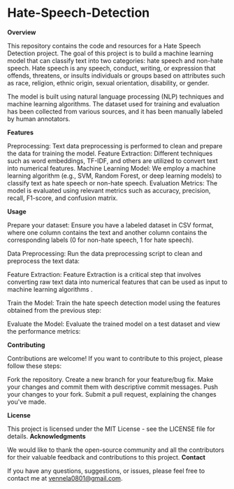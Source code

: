 # Hate-Speech-Detection
**Overview**

This repository contains the code and resources for a Hate Speech Detection project. The goal of this project is to build a machine learning model that can classify text into two categories: hate speech and non-hate speech. Hate speech is any speech, conduct, writing, or expression that offends, threatens, or insults individuals or groups based on attributes such as race, religion, ethnic origin, sexual orientation, disability, or gender.

The model is built using natural language processing (NLP) techniques and machine learning algorithms. The dataset used for training and evaluation has been collected from various sources, and it has been manually labeled by human annotators.

 **Features**
 
 Preprocessing: Text data preprocessing is performed to clean and prepare the data for training the model.
 Feature Extraction: Different techniques such as word embeddings, TF-IDF, and others are utilized to convert text into numerical features.
 Machine Learning Model: We employ a machine learning algorithm (e.g., SVM, Random Forest, or deep learning models) to classify text as hate speech or non-hate speech.
 Evaluation Metrics: The model is evaluated using relevant metrics such as accuracy, precision, recall, F1-score, and confusion matrix.

**Usage**

    
Prepare your dataset: Ensure you have a labeled dataset in CSV format, where one column contains the text and another column contains the corresponding labels (0 for non-hate speech, 1 for hate speech).

Data Preprocessing: Run the data preprocessing script to clean and preprocess the text data:

Feature Extraction: Feature Extraction is a critical step that involves converting raw text data into numerical features that can be used as input to machine learning algorithms .

Train the Model: Train the hate speech detection model using the features obtained from the previous step:

Evaluate the Model: Evaluate the trained model on a test dataset and view the performance metrics:



**Contributing**

Contributions are welcome! If you want to contribute to this project, please follow these steps:

Fork the repository.
Create a new branch for your feature/bug fix.
Make your changes and commit them with descriptive commit messages.
Push your changes to your fork.
Submit a pull request, explaining the changes you've made.

**License**

This project is licensed under the MIT License - see the LICENSE file for details.
**Acknowledgments**

We would like to thank the open-source community and all the contributors for their valuable feedback and contributions to this project.
**Contact**

If you have any questions, suggestions, or issues, please feel free to contact me at vennela0801@gmail.com.
